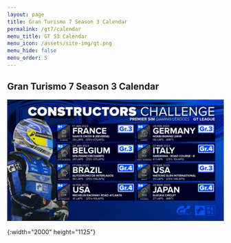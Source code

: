 ```yaml
---
layout: page
title: Gran Turismo 7 Season 3 Calendar
permalink: /gt7/calendar
menu_title: GT S3 Calendar
menu_icon: /assets/site-img/gt.png
menu_hide: false
menu_order: 5
---
```


<div class="center">

## Gran Turismo 7 Season 3 Calendar
[![calendar_u]](/assets/site-img/PSGL_Calendar_CC1.png)


[calendar_u]: /assets/site-img/PSGL_Calendar_CC1.png
{:width="2000" height="1125"}

</div>
